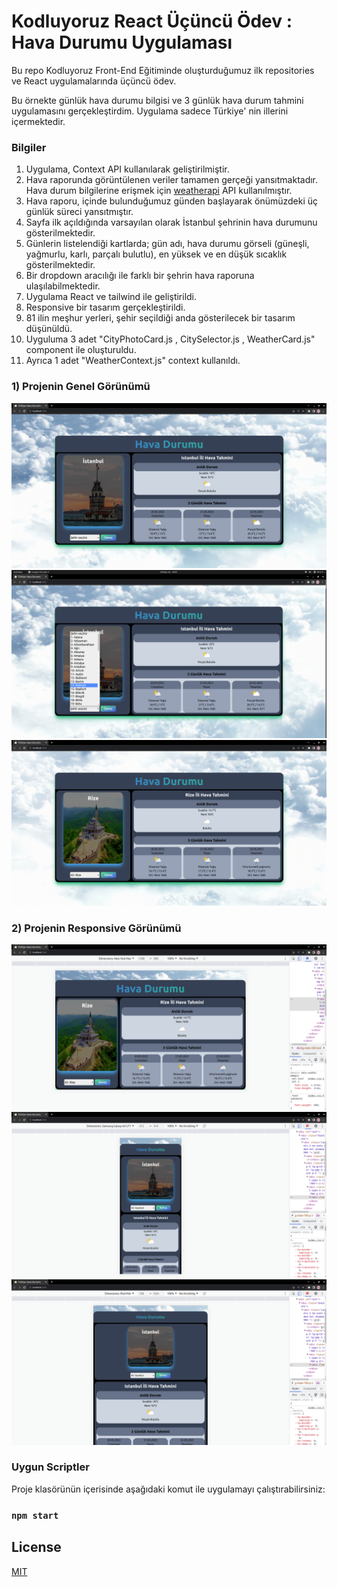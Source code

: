 # Kodluyoruz React Üçüncü Ödev : Hava Durumu Uygulaması

Bu repo Kodluyoruz Front-End Eğitiminde oluşturduğumuz ilk repositories ve React uygulamalarında üçüncü ödev.

Bu örnekte günlük hava durumu bilgisi ve 3 günlük hava durum tahmini uygulamasını gerçekleştirdim. Uygulama sadece Türkiye' nin illerini içermektedir.

### Bilgiler

1. Uygulama, Context API kullanılarak geliştirilmiştir.
2. Hava raporunda görüntülenen veriler tamamen gerçeği yansıtmaktadır. Hava durum bilgilerine erişmek için [weatherapi](https://www.weatherapi.com/ "WeatherApi Homepage") API kullanılmıştır.
3. Hava raporu, içinde bulunduğumuz günden başlayarak önümüzdeki üç günlük süreci yansıtmıştır.
4. Sayfa ilk açıldığında varsayılan olarak İstanbul şehrinin hava durumunu gösterilmektedir.
5. Günlerin listelendiği kartlarda; gün adı, hava durumu görseli (güneşli, yağmurlu, karlı, parçalı bulutlu), en yüksek ve en düşük sıcaklık gösterilmektedir.
6. Bir dropdown aracılığı ile farklı bir şehrin hava raporuna ulaşılabilmektedir.
7. Uygulama React ve tailwind ile geliştirildi.
8. Responsive bir tasarım gerçekleştirildi.
9. 81 ilin meşhur yerleri, şehir seçildiği anda gösterilecek bir tasarım düşünüldü.
10. Uyguluma 3 adet "CityPhotoCard.js , CitySelector.js , WeatherCard.js" component ile oluşturuldu.
11. Ayrıca 1 adet "WeatherContext.js" context kullanıldı.

### 1) Projenin Genel Görünümü

![github](./src/assets/genel_gorunum.png)
![github](./src/assets/dropdown.png)
![github](./src/assets/farkli_sehir.png)
### 2) Projenin Responsive Görünümü
![github](./src/assets/responsive_1.png)
![github](./src/assets/responsive_2.png)
![github](./src/assets/responsive_3.png)


### Uygun Scriptler

Proje klasörünün içerisinde aşağıdaki komut ile uygulamayı çalıştırabilirsiniz:

### `npm start`

## License

[MIT](https://choosealicense.com/licenses/mit/)

